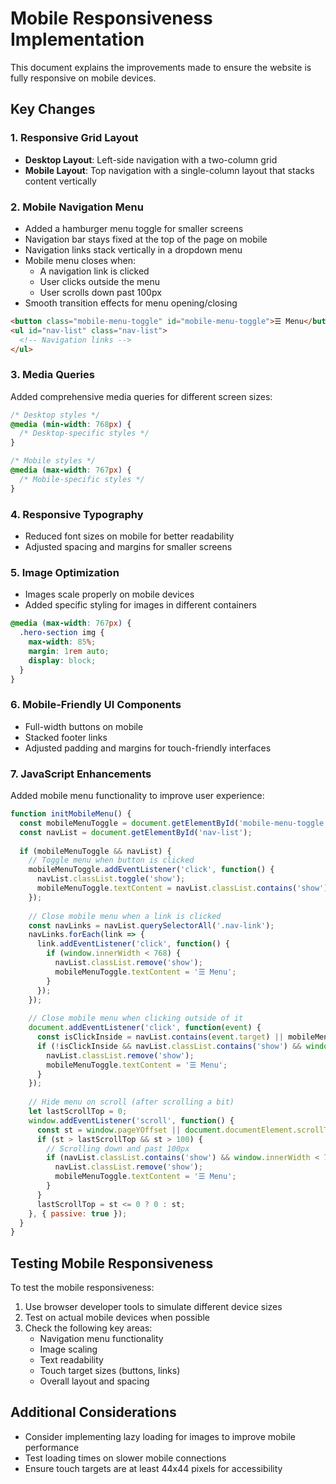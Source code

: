 # Mobile Responsiveness Implementation

This document explains the improvements made to ensure the website is fully responsive on mobile devices.

## Key Changes

### 1. Responsive Grid Layout

- **Desktop Layout**: Left-side navigation with a two-column grid
- **Mobile Layout**: Top navigation with a single-column layout that stacks content vertically

### 2. Mobile Navigation Menu

- Added a hamburger menu toggle for smaller screens
- Navigation bar stays fixed at the top of the page on mobile
- Navigation links stack vertically in a dropdown menu
- Mobile menu closes when:
  - A navigation link is clicked
  - User clicks outside the menu
  - User scrolls down past 100px
- Smooth transition effects for menu opening/closing

```html
<button class="mobile-menu-toggle" id="mobile-menu-toggle">☰ Menu</button>
<ul id="nav-list" class="nav-list">
  <!-- Navigation links -->
</ul>
```

### 3. Media Queries

Added comprehensive media queries for different screen sizes:

```css
/* Desktop styles */
@media (min-width: 768px) {
  /* Desktop-specific styles */
}

/* Mobile styles */
@media (max-width: 767px) {
  /* Mobile-specific styles */
}
```

### 4. Responsive Typography

- Reduced font sizes on mobile for better readability
- Adjusted spacing and margins for smaller screens

### 5. Image Optimization

- Images scale properly on mobile devices
- Added specific styling for images in different containers

```css
@media (max-width: 767px) {
  .hero-section img {
    max-width: 85%;
    margin: 1rem auto;
    display: block;
  }
}
```

### 6. Mobile-Friendly UI Components

- Full-width buttons on mobile
- Stacked footer links
- Adjusted padding and margins for touch-friendly interfaces

### 7. JavaScript Enhancements

Added mobile menu functionality to improve user experience:

```javascript
function initMobileMenu() {
  const mobileMenuToggle = document.getElementById('mobile-menu-toggle');
  const navList = document.getElementById('nav-list');
  
  if (mobileMenuToggle && navList) {
    // Toggle menu when button is clicked
    mobileMenuToggle.addEventListener('click', function() {
      navList.classList.toggle('show');
      mobileMenuToggle.textContent = navList.classList.contains('show') ? '✕ Close' : '☰ Menu';
    });
    
    // Close mobile menu when a link is clicked
    const navLinks = navList.querySelectorAll('.nav-link');
    navLinks.forEach(link => {
      link.addEventListener('click', function() {
        if (window.innerWidth < 768) {
          navList.classList.remove('show');
          mobileMenuToggle.textContent = '☰ Menu';
        }
      });
    });
    
    // Close mobile menu when clicking outside of it
    document.addEventListener('click', function(event) {
      const isClickInside = navList.contains(event.target) || mobileMenuToggle.contains(event.target);
      if (!isClickInside && navList.classList.contains('show') && window.innerWidth < 768) {
        navList.classList.remove('show');
        mobileMenuToggle.textContent = '☰ Menu';
      }
    });
    
    // Hide menu on scroll (after scrolling a bit)
    let lastScrollTop = 0;
    window.addEventListener('scroll', function() {
      const st = window.pageYOffset || document.documentElement.scrollTop;
      if (st > lastScrollTop && st > 100) {
        // Scrolling down and past 100px
        if (navList.classList.contains('show') && window.innerWidth < 768) {
          navList.classList.remove('show');
          mobileMenuToggle.textContent = '☰ Menu';
        }
      }
      lastScrollTop = st <= 0 ? 0 : st;
    }, { passive: true });
  }
}
```

## Testing Mobile Responsiveness

To test the mobile responsiveness:

1. Use browser developer tools to simulate different device sizes
2. Test on actual mobile devices when possible
3. Check the following key areas:
   - Navigation menu functionality
   - Image scaling
   - Text readability
   - Touch target sizes (buttons, links)
   - Overall layout and spacing

## Additional Considerations

- Consider implementing lazy loading for images to improve mobile performance
- Test loading times on slower mobile connections
- Ensure touch targets are at least 44x44 pixels for accessibility
